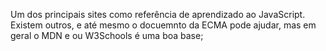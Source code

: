 Um dos principais sites como referência de aprendizado ao JavaScript. Existem outros, e até mesmo o docuemnto da ECMA pode ajudar, mas em geral o MDN e ou W3Schools é uma boa base;
